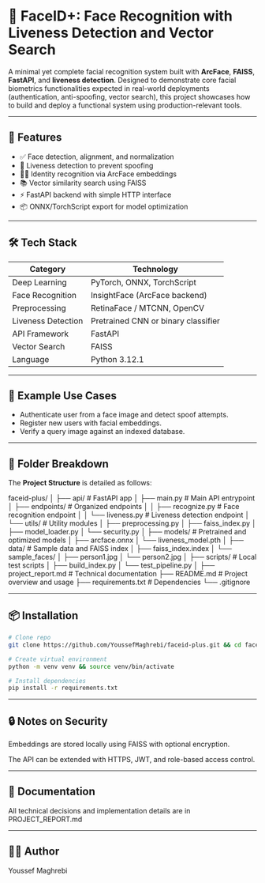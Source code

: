 # 🧠 FaceID+: Face Recognition with Liveness Detection and Vector Search

A minimal yet complete facial recognition system built with **ArcFace**, **FAISS**, **FastAPI**, and **liveness detection**. Designed to demonstrate core facial biometrics functionalities expected in real-world deployments (authentication, anti-spoofing, vector search), this project showcases how to build and deploy a functional system using production-relevant tools.

---

## 🚀 Features

- ✅ Face detection, alignment, and normalization
- 🔐 Liveness detection to prevent spoofing
- 🧑‍💼 Identity recognition via ArcFace embeddings
- 📚 Vector similarity search using FAISS
- ⚡ FastAPI backend with simple HTTP interface
- 📦 ONNX/TorchScript export for model optimization

---

## 🛠️ Tech Stack

| Category              | Technology                      |
|----------------------|----------------------------------|
| Deep Learning        | PyTorch, ONNX, TorchScript       |
| Face Recognition     | InsightFace (ArcFace backend)    |
| Preprocessing        | RetinaFace / MTCNN, OpenCV       |
| Liveness Detection   | Pretrained CNN or binary classifier |
| API Framework        | FastAPI                          |
| Vector Search        | FAISS                            |
| Language             | Python 3.12.1                    |

---

## 🧪 Example Use Cases

- Authenticate user from a face image and detect spoof attempts.
- Register new users with facial embeddings.
- Verify a query image against an indexed database.

---

## 📁 Folder Breakdown

The **Project Structure** is detailed as follows:

faceid-plus/
│
├── api/                          # FastAPI app
│   ├── main.py                   # Main API entrypoint
│   ├── endpoints/                # Organized endpoints
│   │   ├── recognize.py          # Face recognition endpoint
│   │   └── liveness.py           # Liveness detection endpoint
│   └── utils/                    # Utility modules
│       ├── preprocessing.py
│       ├── faiss_index.py
│       ├── model_loader.py
│       └── security.py
│
├── models/                       # Pretrained and optimized models
│   ├── arcface.onnx
│   └── liveness_model.pth
│
├── data/                         # Sample data and FAISS index
│   ├── faiss_index.index
│   └── sample_faces/
│       ├── person1.jpg
│       └── person2.jpg
│
├── scripts/                      # Local test scripts
│   ├── build_index.py
│   └── test_pipeline.py
│
├── project_report.md             # Technical documentation
├── README.md                     # Project overview and usage
├── requirements.txt              # Dependencies
└── .gitignore

---

## 📦 Installation

```bash
# Clone repo
git clone https://github.com/YoussefMaghrebi/faceid-plus.git && cd faceid-plus

# Create virtual environment
python -m venv venv && source venv/bin/activate

# Install dependencies
pip install -r requirements.txt
```

---

## 🔒 Notes on Security

Embeddings are stored locally using FAISS with optional encryption.

The API can be extended with HTTPS, JWT, and role-based access control.

---

## 📄 Documentation

All technical decisions and implementation details are in PROJECT_REPORT.md

---

## 👨‍💻 Author

Youssef Maghrebi